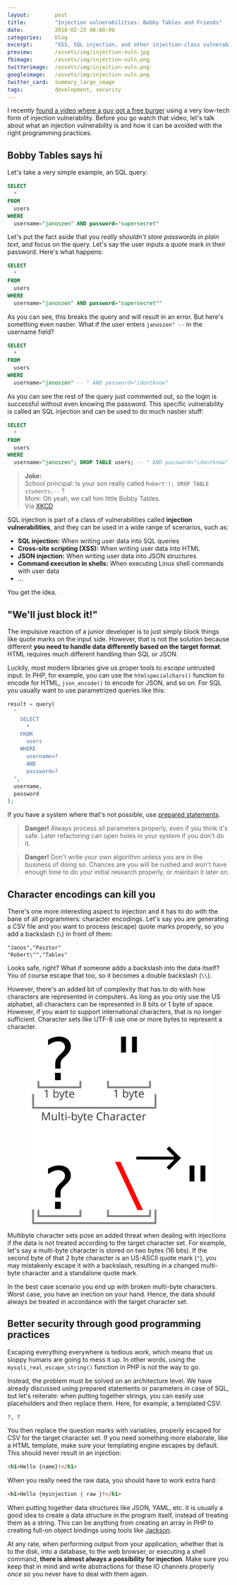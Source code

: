 ```yaml
---
layout:        post
title:         "Injection vulnerabilities: Bobby Tables and Friends"
date:          2018-02-23 00:00:00
categories:    blog
excerpt:       "XSS, SQL injection, and other injection-class vulnerabilities can cause some serious damage. Let's root them out!"
preview:       /assets/img/injection-vuln.jpg
fbimage:       /assets/img/injection-vuln.png
twitterimage:  /assets/img/injection-vuln.png
googleimage:   /assets/img/injection-vuln.png
twitter_card:  summary_large_image
tags:          development, security
---
```


I recently [found a video where a guy got a free burger](https://www.youtube.com/watch?v=WWJTsKaJT_g) using a very
low-tech form of injection vulnerability. Before you go watch that video, let's talk about what an injection 
vulnerability is and how it can be avoided with the right programming practices.

## Bobby Tables says hi

Let's take a very simple example, an SQL query:

```sql
SELECT
  *
FROM
  users
WHERE
  username="janoszen" AND password="supersecret"
```

Let's put the fact aside that you *really shouldn't store passwords in plain text*, and focus on the query. Let's say
the user inputs a quote mark in their password. Here's what happens:

```sql
SELECT
  *
FROM
  users
WHERE
  username="janoszen" AND password="supersecret""
```

As you can see, this breaks the query and will result in an error. But here's something even nastier. What if the user
enters `janoszen" --` in the username field?

```sql
SELECT
  *
FROM
  users
WHERE
  username="janoszen" -- " AND password="idontknow"
```

As you can see the rest of the query just commented out, so the login is successful without even knowing the password.
This specific vulnerability is called an SQL injection and can be used to do much nastier stuff:

```sql
SELECT
  *
FROM
  users
WHERE
  username="janoszen"; DROP TABLE users; -- " AND password="idontknow"
```

> **Joke:** <br />
> School principal: Is your son really called `Robert'); DROP TABLE students;--` ? <br />
> Mom: Oh yeah, we call him little Bobby Tables.<br />
> Via [XKCD](https://xkcd.com/327/)

SQL injection is part of a class of vulnerabilities called **injection vulnerabilities**, and they can be used in a
wide range of scenarios, such as:

- **SQL injection:** When writing user data into SQL queries
- **Cross-site scripting (XSS):** When writing user data into HTML
- **JSON injection:** When writing user data into JSON structures
- **Command execution in shells:** When executing Linux shell commands with user data
- ...

You get the idea.

## "We'll just block it!"

The impulsive reaction of a junior developer is to just simply block things like quote marks on the input side. However,
that is not the solution because different **you need to handle data differently based on the target format**. HTML
requires much different handling than SQL or JSON.

Luckily, most modern libraries give us proper tools to *escape* untrusted input. In PHP, for example, you can use the
`htmlspecialchars()` function to encode for HTML, `json_encode()` to encode for JSON, and so on. For SQL you usually
want to use parametrized queries like this:

```php
result = query(
  "
    SELECT
      *
    FROM
      users
    WHERE
      username=?
      AND
      password=?
  ",
  username,
  password
);
```

If you have a system where that's not possible, use [prepared statements](https://en.wikipedia.org/wiki/Prepared_statement).

> **Danger!** Always process all parameters properly, even if you think it's safe. Later refactoring can open holes in
> your system if you don't do it.

> **Danger!** Don't write your own algorithm unless you are in the business of doing so. Chances are you will
> be rushed and won't have enough time to do your initial research properly, or maintain it later on.

## Character encodings can kill you

There's one more interesting aspect to injection and it has to do with the bane of all programmers: character encodings.
Let's say you are generating a CSV file and you want to process (escape) quote marks properly, so you add a backslash
(`\`) in front of them:

```csv
"Janos","Pasztor"
"Robert\"","Tables"
```

Looks safe, right? What if someone adds a backslash into the data itself? You of course escape that too, so it becomes
a double backslash (`\\`).

However, there's an added bit of complexity that has to do with how characters are represented in computers. As long as
you only use the US alphabet, all characters can be represented in 8 bits or 1 byte of space. However, if you want to
support international characters, that is no longer sufficient. Character sets like UTF-8 use one or more bytes to 
represent a character.

<figure>
<img src="/assets/img/multibyte-injection.svg" alt="" />
</figure>

Multibyte character sets pose an added threat when dealing with injections if the data is not treated according to the
target character set. For example, let's say a multi-byte character is stored on two bytes (16 bits). If the second byte
of that 2 byte character is an US-ASCII quote mark (`"`), you may mistakenly escape it with a backslash, resulting in
a changed multi-byte character and a standalone quote mark.

In the best case scenario you end up with broken multi-byte characters. Worst case, you have an inection on your hand.
Hence, the data should always be treated in accordance with the target character set.

## Better security through good programming practices

Escaping everything everywhere is tedious work, which means that us sloppy humans are going to mess it up. In other
words, using the `mysqli_real_escape_string()` function in PHP is not the way to go.

Instead, the problem must be solved on an architecture level. We have already discussed using prepared statements or 
parameters in case of SQL, but let's reiterate: when putting together strings, you can easily use placeholders and then
replace them. Here, for example, a templated CSV:

```csv
?, ?
```

You then replace the question marks with variables, properly escaped for CSV for the target character set. If you need
something more elaborate, like a HTML template, make sure your templating engine escapes by default. This should never
result in an injection:

```html
<h1>Hello {name}!</h1>
```

When you really need the raw data, you should have to work extra hard:

```html
<h1>Hello {myinjection | raw }!</h1>
```

When putting together data structures like JSON, YAML, etc. it is usually a good idea to create a data structure in
the program itself, instead of treating them as a string. This can be anything from creating an array in PHP to
creating full-on object bindings using tools like [Jackson](https://github.com/FasterXML/jackson-databind).

At any rate, when performing output from your application, whether that is to the disk, into a database, to the web
browser, or executing a shell command, **there is almost always a possibility for injection**. Make sure you keep that
in mind and write abstractions for these IO channels properly *once* so you never have to deal with them again.